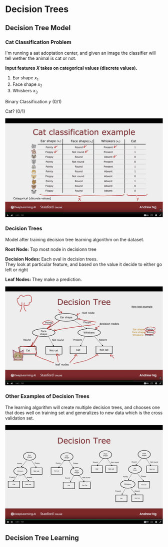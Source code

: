 # Decision Trees



## Decision Tree Model


### Cat Classification Problem

I'm running a aat adoptation center, and given an image the classifier will tell wether the animal is cat or not.


**Input features $X$ takes on categorical values (discrete values).**

1. Ear shape $x_{1}$
2. Face shape $x_{2}$
3. Whiskers $x_{3}$

Binary Classification $y$ (0/1)

Cat? (0/1)

![image of cat classification example](images/Cat-Classification-Example.png)


### Decision Trees

Model after training decision tree learning algorithm on the dataset.


**Root Node:** 
Top most node in decisionn tree 


**Decision Nodes:** 
Each oval in decision trees.  
They look at particular feature, and based on the value it decide to either go left or right


**Leaf Nodes:** 
They make a prediction.

![image of decision tree](images/Decision-Tree.png)


### Other Examples of Decision Trees

The learning algorithm will create multiple decision trees, and chooses one that does well on training set and generalizes to new data which is the cross validation set.

![image of decision tree example](images/Decision-Tree-Examples.png)


## Decision Tree Learning



